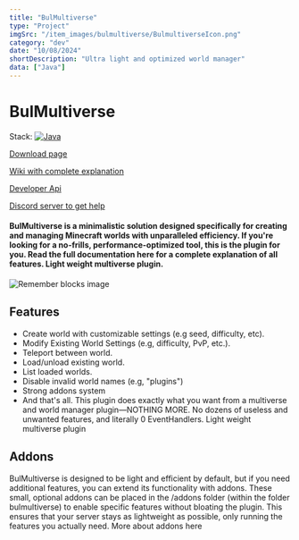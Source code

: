 ```yaml
---
title: "BulMultiverse"
type: "Project"
imgSrc: "/item_images/bulmultiverse/BulmultiverseIcon.png"
category: "dev"
date: "10/08/2024"
shortDescription: "Ultra light and optimized world manager"
data: ["Java"]
---
```



# BulMultiverse

Stack: [![Java](https://img.shields.io/badge/Java-%23ED8B00.svg?logo=openjdk&logoColor=white)](#)

[Download page](https://www.spigotmc.org/resources/118884/ "Click to download")

[Wiki with complete explanation](https://github.com/BulPlugins/BulMultiverse/wiki "Click to view")

[Developer Api](https://github.com/BulPlugins/BulMultiverse/wiki/Dev-API "Click to code")

[Discord server to get help](https://discord.gg/wxnTV68dX2 "Click to join")

#### BulMultiverse is a minimalistic solution designed specifically for creating and managing Minecraft worlds with unparalleled efficiency. If you're looking for a no-frills, performance-optimized tool, this is the plugin for you. Read the full documentation here for a complete explanation of all features. Light weight multiverse plugin.

![Remember blocks image](/item_images/bulmultiverse/BulmultiverseComp.png)

## Features

- Create world with customizable settings (e.g seed, difficulty, etc).
- Modify Existing World Settings (e.g, difficulty, PvP, etc.).
- Teleport between world.
- Load/unload existing world.
- List loaded worlds.
- Disable invalid world names (e.g, "plugins")
- Strong addons system
- And that's all. This plugin does exactly what you want from a multiverse and world manager plugin—NOTHING MORE. No dozens of useless and unwanted features, and literally 0 EventHandlers. Light weight multiverse plugin

## Addons

BulMultiverse is designed to be light and efficient by default, but if you need additional features, you can extend its functionality with addons. These small, optional addons can be placed in the /addons folder (within the folder bulmultiverse) to enable specific features without bloating the plugin. This ensures that your server stays as lightweight as possible, only running the features you actually need. More about addons here
